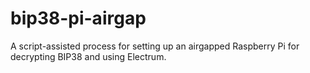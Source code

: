 # bip38-pi-airgap
A script-assisted process for setting up an airgapped Raspberry Pi for decrypting BIP38 and using Electrum.
